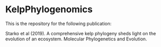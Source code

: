 # KelpPhylogenomics
This is the repository for the following publication:

Starko et al (2019). A comprehensive kelp phylogeny sheds light on the evolution of an ecosystem. Molecular Phylogenetics and Evolution.
